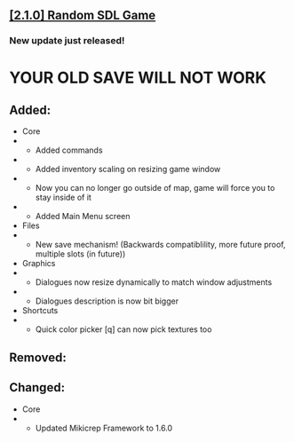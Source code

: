 ## [[2.1.0] Random SDL Game](https://miki.macakom.net/projects/rsg)
### New update just released!

# YOUR OLD SAVE WILL **NOT** WORK

## Added:
- Core
- - Added commands
- - Added inventory scaling on resizing game window
- - Now you can no longer go outside of map, game will force you to stay inside of it
- - Added Main Menu screen
- Files
- - New save mechanism! (Backwards compatiblility, more future proof, multiple slots (in future))
- Graphics
- - Dialogues now resize dynamically to match window adjustments
- - Dialogues description is now bit bigger
- Shortcuts
- - Quick color picker [q] can now pick textures too

## Removed:

## Changed:
- Core
- - Updated Mikicrep Framework to 1.6.0
